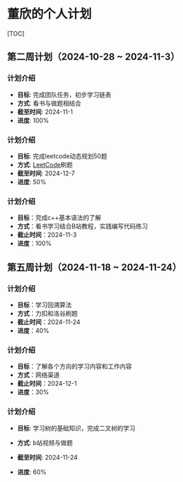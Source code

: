 # 董欣的个人计划

[TOC]

## 第二周计划（2024-10-28 ~ 2024-11-3）

### 计划介绍
- **目标**: 完成团队任务，初步学习链表
- **方式**: 看书与做题相结合
- **截至时间**: 2024-11-1
- **进度**: 100%

### 计划介绍

- **目标**: 完成leetcode动态规划50题
- **方式**: [LeetCode](https://leetcode.cn)刷题
- **截至时间**: 2024-12-7
- **进度**: 50%

### 计划介绍

- **目标**：完成c++基本语法的了解
- **方式**：看书学习结合B站教程，实践编写代码练习
- **截止时间**：2024-11-3
- **进度**：100%

## 第五周计划（2024-11-18 ~ 2024-11-24）

### 计划介绍

- **目标**：学习回溯算法
- **方式**：力扣和洛谷刷题
- **截止时间**：2024-11-24
- **进度**：40%

### 计划介绍

- **目标**：了解各个方向的学习内容和工作内容
- **方式**：网络渠道
- **截止时间**：2024-12-1
- **进度**：30%

### 计划介绍

- **目标**: 学习树的基础知识，完成二叉树的学习

- **方式**: b站视频与做题

- **截至时间**: 2024-11-24

- **进度**: 60%

  
